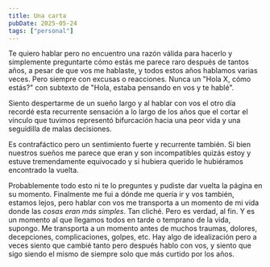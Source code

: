 ```yaml
---
title: Una carta
pubDate: 2025-05-24
tags: ["personal"]
---
```


Te quiero hablar pero no encuentro una razón válida para hacerlo y simplemente preguntarte cómo estás me parece raro después de tantos años, a pesar de que vos me hablaste, y todos estos años hablamos varias veces. Pero siempre con excusas o reacciones. Nunca un "Hola X, cómo estás?" con subtexto de "Hola, estaba pensando en vos y te hablé".

Siento despertarme de un sueño largo y al hablar con vos el otro día recordé esta recurrente sensación a lo largo de los años que el cortar el vínculo que tuvimos representó bifurcación hacia una peor vida y una seguidilla de malas decisiones.

Es contrafáctico pero un sentimiento fuerte y recurrente también. Si bien nuestros sueños me parece que eran y son incompatibles quizás estoy y estuve tremendamente equivocado y si hubiera querido le hubiéramos encontrado la vuelta.

Probablemente todo esto ni te lo preguntes y pudiste dar vuelta la página en su momento. Finalmente me fui a dónde me quería ir y vos también, estamos lejos, pero hablar con vos me transporta a un momento de mi vida donde las _cosas eran más simples_. Tan cliché. Pero es verdad, al fin. Y es un momento al que llegamos todos en tarde o temprano de la vida, supongo. Me transporta a un momento antes de muchos traumas, dolores, decepciones, complicaciones, golpes, etc. Hay algo de idealización pero a veces siento que cambié tanto pero después hablo con vos, y siento que sigo siendo el mismo de siempre solo que más curtido por los años.